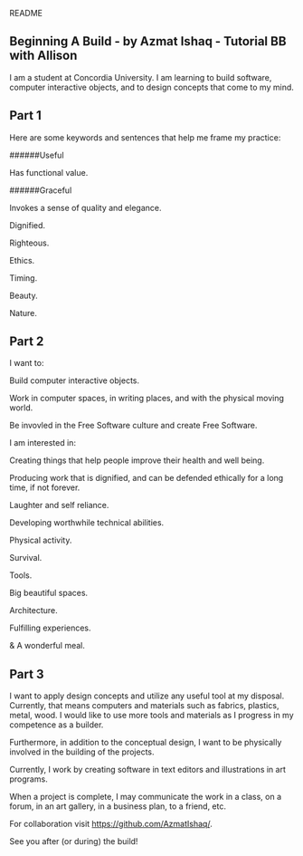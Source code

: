 README

## Beginning A Build - by Azmat Ishaq - Tutorial BB with Allison

I am a student at Concordia University. I am learning to build software, computer interactive objects, and to design concepts that come to my mind.


## Part 1 

Here are some keywords and sentences that help me frame my practice:

######Useful 

Has functional value.

######Graceful

Invokes a sense of quality and elegance.



Dignified.

Righteous.


Ethics.

Timing.


Beauty.

Nature.


## Part 2

I want to:

Build computer interactive objects. 

Work in computer spaces, in writing places, and with the physical moving world.

Be invovled in the Free Software culture and create Free Software.

I am interested in: 

Creating things that help people improve their health and well being.

Producing work that is dignified, and can be defended ethically for a long time, if not forever.

Laughter and self reliance. 

Developing worthwhile technical abilities.

Physical activity.

Survival.

Tools. 

Big beautiful spaces.

Architecture.

Fulfilling experiences.

& A wonderful meal.


## Part 3


I want to apply design concepts and utilize any useful tool at my disposal. Currently, that means computers and materials such as fabrics, plastics, metal, wood. I would like to use more tools and materials as I progress in my competence as a builder. 

Furthermore, in addition to the conceptual design, I want to be physically involved in the building of the projects.

Currently, I work by creating software in text editors and illustrations in art programs. 

When a project is complete, I may communicate the work in a class, on a forum, in an art gallery, in a business plan, to a friend, etc.

For collaboration visit https://github.com/AzmatIshaq/.

See you after (or during) the build! 


